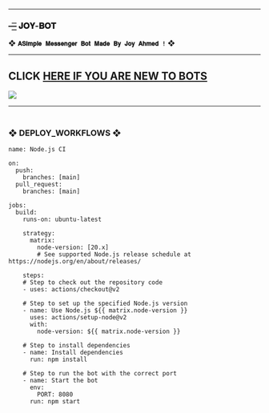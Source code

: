--------

###  —͟͟͞ 𝐉𝐎𝐘-𝐁𝐎𝐓
❖ **`𝐀𝐒𝐢𝐦𝐩𝐥𝐞 𝐌𝐞𝐬𝐬𝐞𝐧𝐠𝐞𝐫 𝐁𝐨𝐭 𝐌𝐚𝐝𝐞 𝐁𝐲 𝐉𝐨𝐲 𝐀𝐡𝐦𝐞𝐝 !`** ❖

----------
## CLICK <a href="https://github.com/JOY-AHMED-88/JOY-BOT/issues">HERE IF YOU ARE NEW TO BOTS</a>


<img src='https://i.imgur.com/FJpu40m.jpeg'/>

-------

 

### <br>   ❖ DEPLOY_WORKFLOWS ❖
```
name: Node.js CI

on:
  push:
    branches: [main]
  pull_request:
    branches: [main]

jobs:
  build:
    runs-on: ubuntu-latest

    strategy:
      matrix:
        node-version: [20.x]
        # See supported Node.js release schedule at https://nodejs.org/en/about/releases/

    steps:
    # Step to check out the repository code
    - uses: actions/checkout@v2

    # Step to set up the specified Node.js version
    - name: Use Node.js ${{ matrix.node-version }}
      uses: actions/setup-node@v2
      with:
        node-version: ${{ matrix.node-version }}

    # Step to install dependencies
    - name: Install dependencies
      run: npm install

    # Step to run the bot with the correct port
    - name: Start the bot
      env:
        PORT: 8080
      run: npm start
```